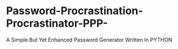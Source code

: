 # Password-Procrastination-Procrastinator-PPP-
A Simple But Yet Enhanced Password Generator Written In PYTHON
